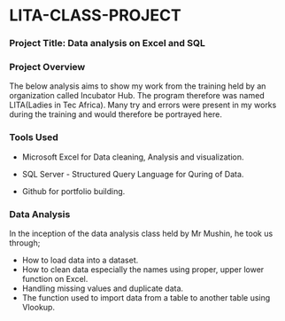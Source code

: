 # LITA-CLASS-PROJECT

### Project Title: Data analysis on Excel and SQL
### Project Overview

The below analysis aims to show my work from the training held by an organization called Incubator Hub. The program therefore was named LITA(Ladies in Tec Africa).
Many try and errors were present in my works during the training and would therefore be portrayed here.

### Tools Used
- Microsoft Excel for Data cleaning, Analysis and visualization.
  
- SQL Server - Structured Query Language for Quring of Data.

- Github for portfolio building.
 
### Data Analysis
In the inception of the data analysis class held by Mr Mushin, he took us through;
 - How to load data into a dataset.
 - How to clean data especially the names using proper, upper lower function on Excel.
 - Handling missing values and duplicate data.
 - The function used to import data from a table to another table using Vlookup.
